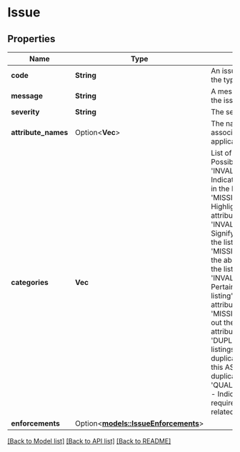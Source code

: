 # Issue

## Properties

Name | Type | Description | Notes
------------ | ------------- | ------------- | -------------
**code** | **String** | An issue code that identifies the type of issue. | 
**message** | **String** | A message that describes the issue. | 
**severity** | **String** | The severity of the issue. | 
**attribute_names** | Option<**Vec<String>**> | The names of the attributes associated with the issue, if applicable. | [optional]
**categories** | **Vec<String>** | List of issue categories.   Possible values:   * 'INVALID_ATTRIBUTE' - Indicating an invalid attribute in the listing.   * 'MISSING_ATTRIBUTE' - Highlighting a missing attribute in the listing.   * 'INVALID_IMAGE' - Signifying an invalid image in the listing.   * 'MISSING_IMAGE' - Noting the absence of an image in the listing.   * 'INVALID_PRICE' - Pertaining to issues with the listing's price-related attributes.   * 'MISSING_PRICE' - Pointing out the absence of a price attribute in the listing.   * 'DUPLICATE' - Identifying listings with potential duplicate problems, such as this ASIN potentially being a duplicate of another ASIN.   * 'QUALIFICATION_REQUIRED' - Indicating that the listing requires qualification-related approval. | 
**enforcements** | Option<[**models::IssueEnforcements**](IssueEnforcements.md)> |  | [optional]

[[Back to Model list]](../README.md#documentation-for-models) [[Back to API list]](../README.md#documentation-for-api-endpoints) [[Back to README]](../README.md)


